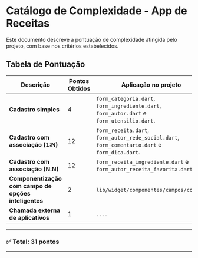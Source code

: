 # Catálogo de Complexidade - App de Receitas

Este documento descreve a pontuação de complexidade atingida pelo projeto, com base nos critérios estabelecidos.

## Tabela de Pontuação

| Descrição | Pontos Obtidos | Aplicação no projeto |
|-----------|----------------|----------------------|
| **Cadastro simples** | 4 | `form_categoria.dart`, `form_ingrediente.dart`, `form_autor.dart` e `form_utensilio.dart`. |
| **Cadastro com associação (1:N)** | 12 | `form_receita.dart`, `form_autor_rede_social.dart`, `form_comentario.dart` e `form_dica.dart`. |
| **Cadastro com associação (N:N)** | 12 | `form_receita_ingrediente.dart` e `form_autor_receita_favorita.dart`.|
| **Componentização com campo de opções inteligentes** | 2 | `lib/widget/componentes/campos/comum/`. |
| **Chamada externa de aplicativos** | 1 | `...`. |

---

### ✅ Total: **31 pontos**

---
